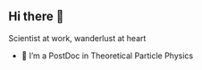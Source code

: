 ## Hi there 👋

<!--
**cwu137/cwu137** is a ✨ _special_ ✨ repository because its `README.md` (this file) appears on your GitHub profile.

Scientist at work, wanderlust at heart

- 🔭 I’m currently working as a PostDoc in Theoretical Physics
-->

Scientist at work, wanderlust at heart

- 🔭 I’m a PostDoc in Theoretical Particle Physics
